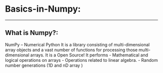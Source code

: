 # Basics-in-Numpy:
----------------------------------------------------------------------------------------------------------------------------------
What is Numpy?:
---------------
  NumPy – Numerical Python
  It is a library consisting of multi-dimensional array objects and a vast number of functions for processing those multi-dimensional arrays.
  It is a Open Source!
  It performs
    - Mathematical and logical operations on arrays
    - Operations related to linear algebra.
    - Random number generations (1D and nD array ) 




